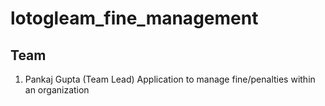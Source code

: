 # lotogleam_fine_management
## Team
  1. Pankaj Gupta (Team Lead)
Application to manage fine/penalties within an organization
